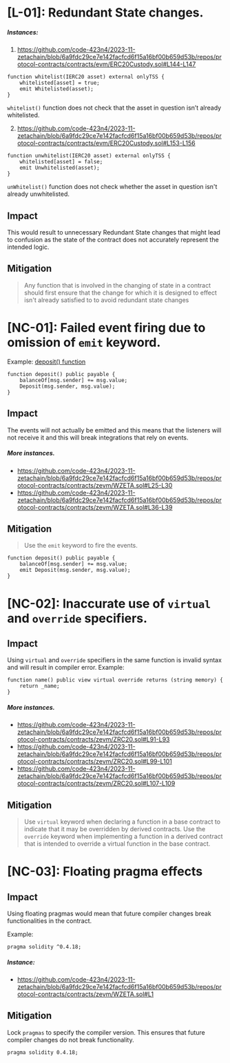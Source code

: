 # [L-01]: Redundant State changes.

##### Instances:
1. <https://github.com/code-423n4/2023-11-zetachain/blob/6a9fdc29ce7e142facfcd6f15a16bf00b659d53b/repos/protocol-contracts/contracts/evm/ERC20Custody.sol#L144-L147>

```Solidity
function whitelist(IERC20 asset) external onlyTSS {
    whitelisted[asset] = true;
    emit Whitelisted(asset);
}
```
`whitelist()` function does not check that the asset in question isn’t already whitelisted.

2. <https://github.com/code-423n4/2023-11-zetachain/blob/6a9fdc29ce7e142facfcd6f15a16bf00b659d53b/repos/protocol-contracts/contracts/evm/ERC20Custody.sol#L153-L156>

```Solidity
function unwhitelist(IERC20 asset) external onlyTSS {
    whitelisted[asset] = false;
    emit Unwhitelisted(asset);
}
```
`unWhitelist()` function does not check whether the asset in question isn't already unwhitelisted.

## Impact
This would result to unnecessary Redundant State changes that might lead to  confusion as the state of the contract does not accurately represent the intended logic.

## Mitigation
> Any function that is involved in the changing of state in a contract should first ensure that the change for which it is designed to effect isn't already satisfied to to avoid redundant state changes


# [NC-01]: Failed event firing due to omission of `emit` keyword. 

Example: [deposit() function](https://github.com/code-423n4/2023-11-zetachain/blob/6a9fdc29ce7e142facfcd6f15a16bf00b659d53b/repos/protocol-contracts/contracts/zevm/WZETA.sol#L20-L23)
```Solidity
function deposit() public payable {
    balanceOf[msg.sender] += msg.value;
    Deposit(msg.sender, msg.value);
}
```

## Impact
The events will not actually be emitted and this means that the listeners will not receive it and this will break integrations that rely on events.

##### More instances.
- <https://github.com/code-423n4/2023-11-zetachain/blob/6a9fdc29ce7e142facfcd6f15a16bf00b659d53b/repos/protocol-contracts/contracts/zevm/WZETA.sol#L25-L30>
- <https://github.com/code-423n4/2023-11-zetachain/blob/6a9fdc29ce7e142facfcd6f15a16bf00b659d53b/repos/protocol-contracts/contracts/zevm/WZETA.sol#L36-L39>

## Mitigation
> Use the `emit` keyword to fire the events. 

```Solidity
function deposit() public payable {
    balanceOf[msg.sender] += msg.value;
    emit Deposit(msg.sender, msg.value);
}
```

# [NC-02]: Inaccurate use of `virtual` and `override` specifiers. 
## Impact
Using `virtual` and `override` specifiers   in the same function  is invalid syntax and will result in compiler error. 
Example:
```Solidity
function name() public view virtual override returns (string memory) {
    return _name;
}
```

##### More instances.
- <https://github.com/code-423n4/2023-11-zetachain/blob/6a9fdc29ce7e142facfcd6f15a16bf00b659d53b/repos/protocol-contracts/contracts/zevm/ZRC20.sol#L91-L93>
- <https://github.com/code-423n4/2023-11-zetachain/blob/6a9fdc29ce7e142facfcd6f15a16bf00b659d53b/repos/protocol-contracts/contracts/zevm/ZRC20.sol#L99-L101>
- <https://github.com/code-423n4/2023-11-zetachain/blob/6a9fdc29ce7e142facfcd6f15a16bf00b659d53b/repos/protocol-contracts/contracts/zevm/ZRC20.sol#L107-L109>

## Mitigation
> Use `virtual` keyword when declaring a function in a base contract to indicate that it may be overridden by derived contracts.
>Use the `override` keyword when implementing a function in a derived contract that is intended to override a virtual function in the base contract.

# [NC-03]: Floating pragma effects

## Impact
Using floating pragmas would mean that future compiler changes break functionalities in the contract.

Example: 
```Solidity
pragma solidity ^0.4.18;
```
##### Instance:
- <https://github.com/code-423n4/2023-11-zetachain/blob/6a9fdc29ce7e142facfcd6f15a16bf00b659d53b/repos/protocol-contracts/contracts/zevm/WZETA.sol#L1>

## Mitigation
Lock `pragmas` to specify the compiler version. This ensures that future compiler changes do not break functionality.

```Solidity
pragma solidity 0.4.18;
```

